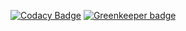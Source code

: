 
[![Codacy Badge](https://api.codacy.com/project/badge/Grade/cbe89e1b54ce4457b7a4a7a76bdbdd99)](https://app.codacy.com/manual/Sarithis/mern-app-template-frontend?utm_source=github.com&utm_medium=referral&utm_content=TKasperczyk/mern-app-template-frontend&utm_campaign=Badge_Grade_Dashboard)
[![Greenkeeper badge](https://badges.greenkeeper.io/TKasperczyk/mern-app-template-frontend.svg)](https://greenkeeper.io/)
